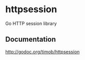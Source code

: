 httpsession
==========
Go HTTP session library

Documentation
-------------
http://godoc.org/timob/httpsession


